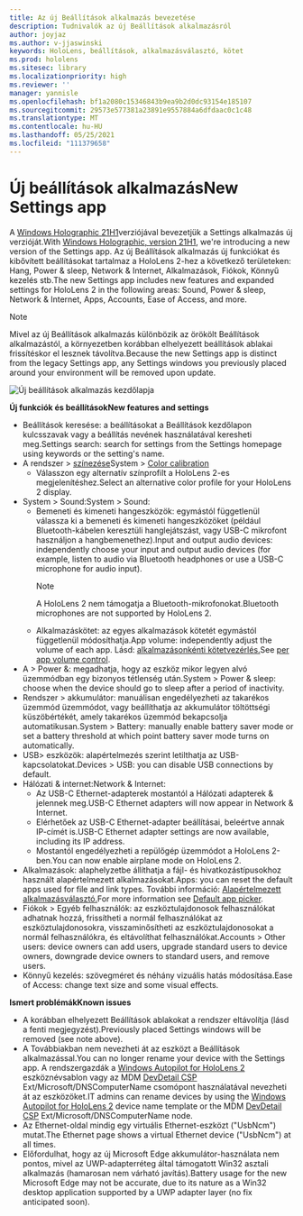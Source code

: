 ```yaml
---
title: Az új Beállítások alkalmazás bevezetése
description: Tudnivalók az új Beállítások alkalmazásról
author: joyjaz
ms.author: v-jjaswinski
keywords: HoloLens, beállítások, alkalmazásválasztó, kötet
ms.prod: hololens
ms.sitesec: library
ms.localizationpriority: high
ms.reviewer: ''
manager: yannisle
ms.openlocfilehash: bf1a2080c15346843b9ea9b2d0dc93154e185107
ms.sourcegitcommit: 29573e577381a23891e9557884a6dfdaac0c1c48
ms.translationtype: MT
ms.contentlocale: hu-HU
ms.lasthandoff: 05/25/2021
ms.locfileid: "111379658"
---
```

# <a name="new-settings-app"></a><span data-ttu-id="c328b-104">Új beállítások alkalmazás</span><span class="sxs-lookup"><span data-stu-id="c328b-104">New Settings app</span></span>

<span data-ttu-id="c328b-105">A [Windows Holographic 21H1](hololens-release-notes.md#windows-holographic-version-21h1)verziójával bevezetjük a Settings alkalmazás új verzióját.</span><span class="sxs-lookup"><span data-stu-id="c328b-105">With [Windows Holographic, version 21H1](hololens-release-notes.md#windows-holographic-version-21h1), we're introducing a new version of the Settings app.</span></span> <span data-ttu-id="c328b-106">Az új Beállítások alkalmazás új funkciókat és kibővített beállításokat tartalmaz a HoloLens 2-hez a következő területeken: Hang, Power & sleep, Network & Internet, Alkalmazások, Fiókok, Könnyű kezelés stb.</span><span class="sxs-lookup"><span data-stu-id="c328b-106">The new Settings app includes new features and expanded settings for HoloLens 2 in the following areas: Sound, Power & sleep, Network & Internet, Apps, Accounts, Ease of Access, and more.</span></span>

> [!NOTE]
> <span data-ttu-id="c328b-107">Mivel az új Beállítások alkalmazás különbözik az örökölt Beállítások alkalmazástól, a környezetben korábban elhelyezett beállítások ablakai frissítéskor el lesznek távolítva.</span><span class="sxs-lookup"><span data-stu-id="c328b-107">Because the new Settings app is distinct from the legacy Settings app, any Settings windows you previously placed around your environment will be removed upon update.</span></span>

![Új beállítások alkalmazás kezdőlapja](images/new-settings-app.png)

<span data-ttu-id="c328b-109">**Új funkciók és beállítások**</span><span class="sxs-lookup"><span data-stu-id="c328b-109">**New features and settings**</span></span>
- <span data-ttu-id="c328b-110">Beállítások keresése: a beállításokat a Beállítások kezdőlapon kulcsszavak vagy a beállítás nevének használatával keresheti meg.</span><span class="sxs-lookup"><span data-stu-id="c328b-110">Settings search: search for settings from the Settings homepage using keywords or the setting's name.</span></span>
- <span data-ttu-id="c328b-111">A rendszer > [színezése](hololens2-display.md#how-to-use-display-color-calibration)</span><span class="sxs-lookup"><span data-stu-id="c328b-111">System > [Color calibration](hololens2-display.md#how-to-use-display-color-calibration)</span></span>
    - <span data-ttu-id="c328b-112">Válasszon egy alternatív színprofilt a HoloLens 2-es megjelenítéshez.</span><span class="sxs-lookup"><span data-stu-id="c328b-112">Select an alternative color profile for your HoloLens 2 display.</span></span>
- <span data-ttu-id="c328b-113">System > Sound:</span><span class="sxs-lookup"><span data-stu-id="c328b-113">System > Sound:</span></span>
  - <span data-ttu-id="c328b-114">Bemeneti és kimeneti hangeszközök: egymástól függetlenül válassza ki a bemeneti és kimeneti hangeszközöket (például Bluetooth-kábelen keresztüli hanglejátszást, vagy USB-C mikrofont használjon a hangbemenethez).</span><span class="sxs-lookup"><span data-stu-id="c328b-114">Input and output audio devices: independently choose your input and output audio devices (for example, listen to audio via Bluetooth headphones or use a USB-C microphone for audio input).</span></span>
    > [!NOTE]
    > <span data-ttu-id="c328b-115">A HoloLens 2 nem támogatja a Bluetooth-mikrofonokat.</span><span class="sxs-lookup"><span data-stu-id="c328b-115">Bluetooth microphones are not supported by HoloLens 2.</span></span>
  - <span data-ttu-id="c328b-116">Alkalmazáskötet: az egyes alkalmazások kötetét egymástól függetlenül módosíthatja.</span><span class="sxs-lookup"><span data-stu-id="c328b-116">App volume: independently adjust the volume of each app.</span></span> <span data-ttu-id="c328b-117">Lásd: [alkalmazásonkénti kötetvezérlés.](holographic-home.md#per-app-volume-control)</span><span class="sxs-lookup"><span data-stu-id="c328b-117">See [per app volume control](holographic-home.md#per-app-volume-control).</span></span>
- <span data-ttu-id="c328b-118">A > Power &: megadhatja, hogy az eszköz mikor legyen alvó üzemmódban egy bizonyos tétlenség után.</span><span class="sxs-lookup"><span data-stu-id="c328b-118">System > Power & sleep: choose when the device should go to sleep after a period of inactivity.</span></span>
- <span data-ttu-id="c328b-119">Rendszer > akkumulátor: manuálisan engedélyezheti az takarékos üzemmód üzemmódot, vagy beállíthatja az akkumulátor töltöttségi küszöbértékét, amely takarékos üzemmód bekapcsolja automatikusan.</span><span class="sxs-lookup"><span data-stu-id="c328b-119">System > Battery: manually enable battery saver mode or set a battery threshold at which point battery saver mode turns on automatically.</span></span>
- <span data-ttu-id="c328b-120">USB> eszközök: alapértelmezés szerint letilthatja az USB-kapcsolatokat.</span><span class="sxs-lookup"><span data-stu-id="c328b-120">Devices > USB: you can disable USB connections by default.</span></span>
- <span data-ttu-id="c328b-121">Hálózati & internet:</span><span class="sxs-lookup"><span data-stu-id="c328b-121">Network & Internet:</span></span>
  - <span data-ttu-id="c328b-122">Az USB-C Ethernet-adapterek mostantól a Hálózati adapterek & jelennek meg.</span><span class="sxs-lookup"><span data-stu-id="c328b-122">USB-C Ethernet adapters will now appear in Network & Internet.</span></span>
  - <span data-ttu-id="c328b-123">Elérhetőek az USB-C Ethernet-adapter beállításai, beleértve annak IP-címét is.</span><span class="sxs-lookup"><span data-stu-id="c328b-123">USB-C Ethernet adapter settings are now available, including its IP address.</span></span>
  - <span data-ttu-id="c328b-124">Mostantól engedélyezheti a repülőgép üzemmódot a HoloLens 2-ben.</span><span class="sxs-lookup"><span data-stu-id="c328b-124">You can now enable airplane mode on HoloLens 2.</span></span>
- <span data-ttu-id="c328b-125">Alkalmazások: alaphelyzetbe állíthatja a fájl- és hivatkozástípusokhoz használt alapértelmezett alkalmazásokat.</span><span class="sxs-lookup"><span data-stu-id="c328b-125">Apps: you can reset the default apps used for file and link types.</span></span> <span data-ttu-id="c328b-126">További információ: [Alapértelmezett alkalmazásválasztó.](holographic-home.md#default-app-picker)</span><span class="sxs-lookup"><span data-stu-id="c328b-126">For more information see [Default app picker](holographic-home.md#default-app-picker).</span></span>
- <span data-ttu-id="c328b-127">Fiókok > Egyéb felhasználók: az eszköztulajdonosok felhasználókat adhatnak hozzá, frissítheti a normál felhasználókat az eszköztulajdonosokra, visszaminősítheti az eszköztulajdonosokat a normál felhasználókra, és eltávolíthat felhasználókat.</span><span class="sxs-lookup"><span data-stu-id="c328b-127">Accounts > Other users: device owners can add users, upgrade standard users to device owners, downgrade device owners to standard users, and remove users.</span></span>
- <span data-ttu-id="c328b-128">Könnyű kezelés: szövegméret és néhány vizuális hatás módosítása.</span><span class="sxs-lookup"><span data-stu-id="c328b-128">Ease of Access: change text size and some visual effects.</span></span>

<span data-ttu-id="c328b-129">**Ismert problémák**</span><span class="sxs-lookup"><span data-stu-id="c328b-129">**Known issues**</span></span>
- <span data-ttu-id="c328b-130">A korábban elhelyezett Beállítások ablakokat a rendszer eltávolítja (lásd a fenti megjegyzést).</span><span class="sxs-lookup"><span data-stu-id="c328b-130">Previously placed Settings windows will be removed (see note above).</span></span>
- <span data-ttu-id="c328b-131">A Továbbiakban nem nevezheti át az eszközt a Beállítások alkalmazással.</span><span class="sxs-lookup"><span data-stu-id="c328b-131">You can no longer rename your device with the Settings app.</span></span> <span data-ttu-id="c328b-132">A rendszergazdák a [Windows Autopilot for HoloLens 2](https://docs.microsoft.com/hololens/hololens2-autopilot) eszköznévsablon vagy az MDM [DevDetail CSP](https://docs.microsoft.com/windows/client-management/mdm/devdetail-csp) Ext/Microsoft/DNSComputerName csomópont használatával nevezheti át az eszközöket.</span><span class="sxs-lookup"><span data-stu-id="c328b-132">IT admins can rename devices by using the [Windows Autopilot for HoloLens 2](https://docs.microsoft.com/hololens/hololens2-autopilot) device name template or the MDM [DevDetail CSP](https://docs.microsoft.com/windows/client-management/mdm/devdetail-csp) Ext/Microsoft/DNSComputerName node.</span></span>
- <span data-ttu-id="c328b-133">Az Ethernet-oldal mindig egy virtuális Ethernet-eszközt ("UsbNcm") mutat.</span><span class="sxs-lookup"><span data-stu-id="c328b-133">The Ethernet page shows a virtual Ethernet device ("UsbNcm") at all times.</span></span>
- <span data-ttu-id="c328b-134">Előfordulhat, hogy az új Microsoft Edge akkumulátor-használata nem pontos, mivel az UWP-adapterréteg által támogatott Win32 asztali alkalmazás (hamarosan nem várható javítás).</span><span class="sxs-lookup"><span data-stu-id="c328b-134">Battery usage for the new Microsoft Edge may not be accurate, due to its nature as a Win32 desktop application supported by a UWP adapter layer (no fix anticipated soon).</span></span>

